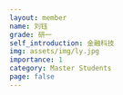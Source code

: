 ```yaml
---
layout: member
name: 刘钰
grade: 研一
self_introduction: 金融科技
img: assets/img/ly.jpg
importance: 1
category: Master Students
page: false
---
```


